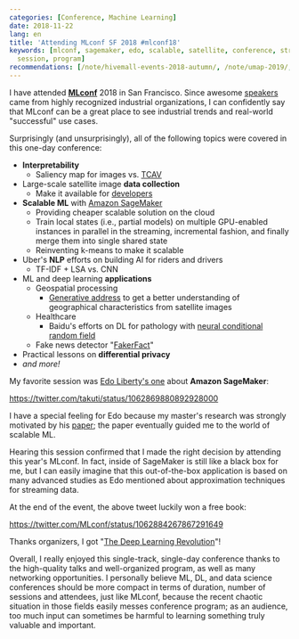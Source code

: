 ```yaml
---
categories: [Conference, Machine Learning]
date: 2018-11-22
lang: en
title: 'Attending MLconf SF 2018 #mlconf18'
keywords: [mlconf, sagemaker, edo, scalable, satellite, conference, stream, industrial,
  session, program]
recommendations: [/note/hivemall-events-2018-autumn/, /note/umap-2019/, /note/becoming-a-freelancer-in-canada/]
---
```


I have attended **[MLconf](https://mlconf.com/)** 2018 in San Francisco. Since awesome [speakers](https://mlconf.com/events/mlconf-sf-2018/) came from highly recognized industrial organizations, I can confidently say that MLconf can be a great place to see industrial trends and real-world "successful" use cases.

Surprisingly (and unsurprisingly), all of the following topics were covered in this one-day conference:

- **Interpretability**
    - Saliency map for images vs. [TCAV](https://arxiv.org/abs/1711.11279)
- Large-scale satellite image **data collection**
    - Make it available for [developers](https://developers.planet.com/)
- **Scalable ML** with [Amazon SageMaker](https://aws.amazon.com/sagemaker/)
    - Providing cheaper scalable solution on the cloud
    - Train local states (i.e., partial models) on multiple GPU-enabled instances in parallel in the streaming, incremental fashion, and finally merge them into single shared state
    - Reinventing k-means to make it scalable
- Uber's **NLP** efforts on building AI for riders and drivers
    - TF-IDF + LSA vs. CNN
- ML and deep learning **applications**
  - Geospatial processing
    - [Generative address](https://research.fb.com/publications/generative-street-addresses-from-satellite-imagery/) to get a better understanding of geographical characteristics from satellite images
  - Healthcare
    - Baidu's efforts on DL for pathology with [neural conditional random field](https://github.com/baidu-research/NCRF)
  - Fake news detector "[FakerFact](https://www.fakerfact.org/)"
- Practical lessons on **differential privacy**
- *and more!*

My favorite session was [Edo Liberty's one](https://mlconf.com/interview-with-edo-liberty-principal-scientist-at-aws-and-head-of-amazon-ai-labs-by-himani-agrawal/) about **Amazon SageMaker**:

https://twitter.com/takuti/status/1062869880892928000

I have a special feeling for Edo because my master's research was strongly motivated by his [paper](https://arxiv.org/abs/1206.0594); the paper eventually guided me to the world of scalable ML.

Hearing this session confirmed that I made the right decision by attending this year's MLconf. In fact, inside of SageMaker is still like a black box for me, but I can easily imagine that this out-of-the-box application is based on many advanced studies as Edo mentioned about approximation techniques for streaming data.

At the end of the event, the above tweet luckily won a free book:

https://twitter.com/MLconf/status/1062884267867291649

Thanks organizers, I got "[The Deep Learning Revolution](https://mitpress.mit.edu/books/deep-learning-revolution)"!

Overall, I really enjoyed this single-track, single-day conference thanks to the high-quality talks and well-organized program, as well as many networking opportunities. I personally believe ML, DL, and data science conferences should be more compact in terms of duration, number of sessions and attendees, just like MLconf, because the recent chaotic situation in those fields easily messes conference program; as an audience, too much input can sometimes be harmful to learning something truly valuable and important.
